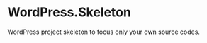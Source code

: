 WordPress.Skeleton
==================

WordPress project skeleton to focus only your own source codes.

